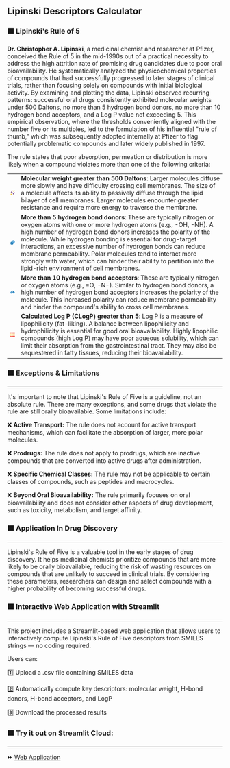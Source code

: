 ## Lipinski Descriptors Calculator

### 🟧 Lipinski's Rule of 5
**Dr. Christopher A. Lipinski**, a medicinal chemist and researcher at Pfizer, conceived the Rule of 5 in the mid-1990s out of a practical necessity to address the high attrition rate of promising drug candidates due to poor oral bioavailability. 
He systematically analyzed the physicochemical properties of compounds that had successfully progressed to later stages of clinical trials, rather than focusing solely on compounds with initial biological activity. By examining and plotting the data, 
Lipinski observed recurring patterns: successful oral drugs consistently exhibited molecular weights under 500 Daltons, no more than 5 hydrogen bond donors, no more than 10 hydrogen bond acceptors, and a Log P value not exceeding 5. 
This empirical observation, where the thresholds conveniently aligned with the number five or its multiples, led to the formulation of his influential "rule of thumb," 
which was subsequently adopted internally at Pfizer to flag potentially problematic compounds and later widely published in 1997.

The rule states that poor absorption, permeation or distribution is more likely when a compound violates more than one of the following criteria:

<table>
  <tr>
    <td>
      <img src="https://github.com/shihjen/Lipinski_Descriptors_Calculator/blob/main/img/molecules.png" width="100">
    </td>
    <td>
      <strong>Molecular weight greater than 500 Daltons</strong>: Larger molecules diffuse more slowly and have difficulty crossing cell membranes. 
      The size of a molecule affects its ability to passively diffuse through the lipid bilayer of cell membranes. Larger molecules encounter greater resistance and require more energy to traverse the membrane.
    </td>
  </tr>

  <tr>
    <td>
      <img src="https://github.com/shihjen/Lipinski_Descriptors_Calculator/blob/main/img/hydrogen.png" width="100">
    </td>
    <td>
      <strong>More than 5 hydrogen bond donors</strong>: These are typically nitrogen or oxygen atoms with one or more hydrogen atoms (e.g., -OH, -NH). 
      A high number of hydrogen bond donors increases the polarity of the molecule. While hydrogen bonding is essential for drug-target interactions, an excessive number of hydrogen bonds can reduce membrane permeability. 
      Polar molecules tend to interact more strongly with water, which can hinder their ability to partition into the lipid-rich environment of cell membranes.
    </td>
  </tr>

  <tr>
    <td>
      <img src="https://github.com/shihjen/Lipinski_Descriptors_Calculator/blob/main/img/oxygen.png" width="100">
    </td>
    <td>
      <strong>More than 10 hydrogen bond acceptors</strong>: These are typically nitrogen or oxygen atoms (e.g., =O, -N-). Similar to hydrogen bond donors, a high number of hydrogen bond acceptors increases the polarity of the molecule. 
      This increased polarity can reduce membrane permeability and hinder the compound's ability to cross cell membranes.
    </td>
  </tr>

  <tr>
    <td>
      <img src="https://github.com/shihjen/Lipinski_Descriptors_Calculator/blob/main/img/lipid.png" width="100">
    </td>
    <td>
      <strong>Calculated Log P (CLogP) greater than 5</strong>: Log P is a measure of lipophilicity (fat-liking). A balance between lipophilicity and hydrophilicity is essential for good oral bioavailability. 
      Highly lipophilic compounds (high Log P) may have poor aqueous solubility, which can limit their absorption from the gastrointestinal tract. They may also be sequestered in fatty tissues, reducing their bioavailability.
    </td>
  </tr>
  
</table>


### 🟧 Exceptions & Limitations
---

It's important to note that Lipinski's Rule of Five is a guideline, not an absolute rule. There are many exceptions, and some drugs that violate the rule are still orally bioavailable. Some limitations include:

:x: **Active Transport:** The rule does not account for active transport mechanisms, which can facilitate the absorption of larger, more polar molecules.

:x: **Prodrugs:** The rule does not apply to prodrugs, which are inactive compounds that are converted into active drugs after administration.

:x: **Specific Chemical Classes:** The rule may not be applicable to certain classes of compounds, such as peptides and macrocycles.

:x: **Beyond Oral Bioavailability:** The rule primarily focuses on oral bioavailability and does not consider other aspects of drug development, such as toxicity, metabolism, and target affinity.


### 🟧 Application In Drug Discovery
---

Lipinski's Rule of Five is a valuable tool in the early stages of drug discovery. 
It helps medicinal chemists prioritize compounds that are more likely to be orally bioavailable, 
reducing the risk of wasting resources on compounds that are unlikely to succeed in clinical trials. 
By considering these parameters, researchers can design and select compounds with a higher probability of becoming successful drugs.

### 🟧 Interactive Web Application with Streamlit
---

This project includes a Streamlit-based web application that allows users to interactively compute Lipinski's Rule of Five descriptors from SMILES strings — no coding required.

Users can:

1️⃣ Upload a .csv file containing SMILES data

2️⃣ Automatically compute key descriptors: molecular weight, H-bond donors, H-bond acceptors, and LogP

3️⃣ Download the processed results


### 🟧 Try it out on Streamlit Cloud:
---
<div>⏩ <a href = "https://shihjen-lipinski-descriptors-calculator-app-fkay2n.streamlit.app/">Web Application</a></div>
